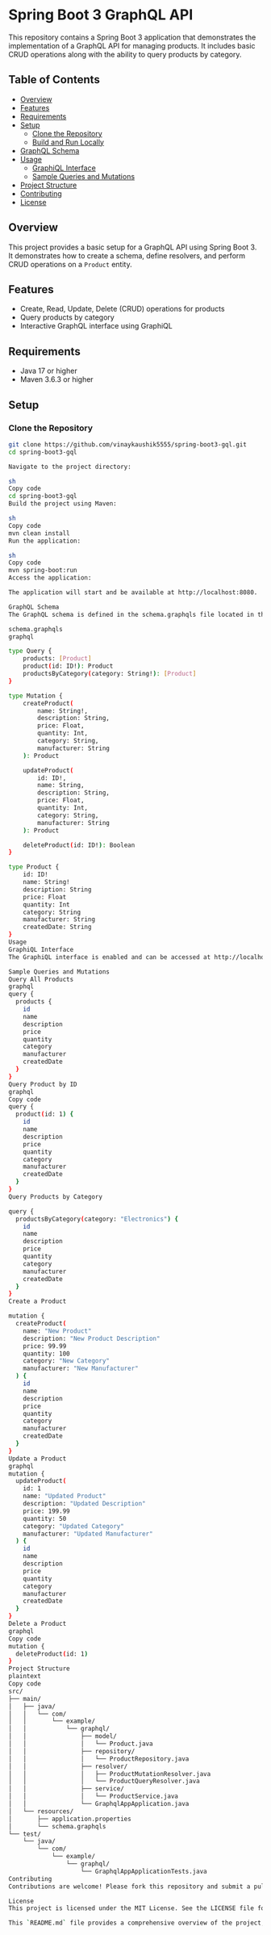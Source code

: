 # Spring Boot 3 GraphQL API

This repository contains a Spring Boot 3 application that demonstrates the implementation of a GraphQL API for managing products. It includes basic CRUD operations along with the ability to query products by category.

## Table of Contents

- [Overview](#overview)
- [Features](#features)
- [Requirements](#requirements)
- [Setup](#setup)
  - [Clone the Repository](#clone-the-repository)
  - [Build and Run Locally](#build-and-run-locally)
- [GraphQL Schema](#graphql-schema)
- [Usage](#usage)
  - [GraphiQL Interface](#graphiql-interface)
  - [Sample Queries and Mutations](#sample-queries-and-mutations)
- [Project Structure](#project-structure)
- [Contributing](#contributing)
- [License](#license)

## Overview

This project provides a basic setup for a GraphQL API using Spring Boot 3. It demonstrates how to create a schema, define resolvers, and perform CRUD operations on a `Product` entity.

## Features

- Create, Read, Update, Delete (CRUD) operations for products
- Query products by category
- Interactive GraphQL interface using GraphiQL

## Requirements

- Java 17 or higher
- Maven 3.6.3 or higher

## Setup

### Clone the Repository

```sh
git clone https://github.com/vinaykaushik5555/spring-boot3-gql.git
cd spring-boot3-gql

Navigate to the project directory:

sh
Copy code
cd spring-boot3-gql
Build the project using Maven:

sh
Copy code
mvn clean install
Run the application:

sh
Copy code
mvn spring-boot:run
Access the application:

The application will start and be available at http://localhost:8080.

GraphQL Schema
The GraphQL schema is defined in the schema.graphqls file located in the src/main/resources directory.

schema.graphqls
graphql

type Query {
    products: [Product]
    product(id: ID!): Product
    productsByCategory(category: String!): [Product]
}

type Mutation {
    createProduct(
        name: String!,
        description: String,
        price: Float,
        quantity: Int,
        category: String,
        manufacturer: String
    ): Product

    updateProduct(
        id: ID!,
        name: String,
        description: String,
        price: Float,
        quantity: Int,
        category: String,
        manufacturer: String
    ): Product

    deleteProduct(id: ID!): Boolean
}

type Product {
    id: ID!
    name: String!
    description: String
    price: Float
    quantity: Int
    category: String
    manufacturer: String
    createdDate: String
}
Usage
GraphiQL Interface
The GraphiQL interface is enabled and can be accessed at http://localhost:8080/graphiql. It provides an interactive UI to test GraphQL queries and mutations.

Sample Queries and Mutations
Query All Products
graphql
query {
  products {
    id
    name
    description
    price
    quantity
    category
    manufacturer
    createdDate
  }
}
Query Product by ID
graphql
Copy code
query {
  product(id: 1) {
    id
    name
    description
    price
    quantity
    category
    manufacturer
    createdDate
  }
}
Query Products by Category

query {
  productsByCategory(category: "Electronics") {
    id
    name
    description
    price
    quantity
    category
    manufacturer
    createdDate
  }
}
Create a Product

mutation {
  createProduct(
    name: "New Product"
    description: "New Product Description"
    price: 99.99
    quantity: 100
    category: "New Category"
    manufacturer: "New Manufacturer"
  ) {
    id
    name
    description
    price
    quantity
    category
    manufacturer
    createdDate
  }
}
Update a Product
graphql
mutation {
  updateProduct(
    id: 1
    name: "Updated Product"
    description: "Updated Description"
    price: 199.99
    quantity: 50
    category: "Updated Category"
    manufacturer: "Updated Manufacturer"
  ) {
    id
    name
    description
    price
    quantity
    category
    manufacturer
    createdDate
  }
}
Delete a Product
graphql
Copy code
mutation {
  deleteProduct(id: 1)
}
Project Structure
plaintext
Copy code
src/
├── main/
│   ├── java/
│   │   └── com/
│   │       └── example/
│   │           └── graphql/
│   │               ├── model/
│   │               │   └── Product.java
│   │               ├── repository/
│   │               │   └── ProductRepository.java
│   │               ├── resolver/
│   │               │   ├── ProductMutationResolver.java
│   │               │   └── ProductQueryResolver.java
│   │               ├── service/
│   │               │   └── ProductService.java
│   │               └── GraphqlAppApplication.java
│   └── resources/
│       ├── application.properties
│       └── schema.graphqls
└── test/
    └── java/
        └── com/
            └── example/
                └── graphql/
                    └── GraphqlAppApplicationTests.java
Contributing
Contributions are welcome! Please fork this repository and submit a pull request for any features, bug fixes, or enhancements.

License
This project is licensed under the MIT License. See the LICENSE file for details.

This `README.md` file provides a comprehensive overview of the project, including setup instructions, links to relevant parts of the repository, and examples of how to use the GraphQL API.


